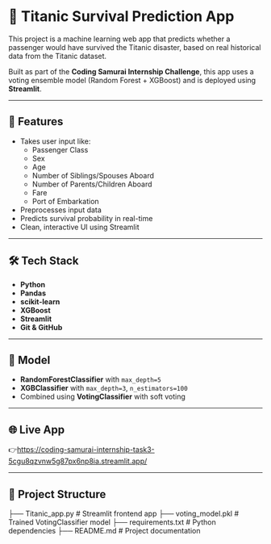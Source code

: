 # 🚢 Titanic Survival Prediction App

This project is a machine learning web app that predicts whether a passenger would have survived the Titanic disaster, based on real historical data from the Titanic dataset.

Built as part of the **Coding Samurai Internship Challenge**, this app uses a voting ensemble model (Random Forest + XGBoost) and is deployed using **Streamlit**.

---

## 🎯 Features

- Takes user input like:
  - Passenger Class
  - Sex
  - Age
  - Number of Siblings/Spouses Aboard
  - Number of Parents/Children Aboard
  - Fare
  - Port of Embarkation
- Preprocesses input data
- Predicts survival probability in real-time
- Clean, interactive UI using Streamlit

---

## 🛠️ Tech Stack

- **Python**
- **Pandas**
- **scikit-learn**
- **XGBoost**
- **Streamlit**
- **Git & GitHub**

---

## 🤖 Model

- **RandomForestClassifier** with `max_depth=5`
- **XGBClassifier** with `max_depth=3`, `n_estimators=100`
- Combined using **VotingClassifier** with soft voting

---

## 🌐 Live App

👉https://coding-samurai-internship-task3-5cgu8qzvnw5g87px6np8ia.streamlit.app/

---

## 📂 Project Structure
├── Titanic_app.py # Streamlit frontend app
├── voting_model.pkl # Trained VotingClassifier model
├── requirements.txt # Python dependencies
├── README.md # Project documentation 


